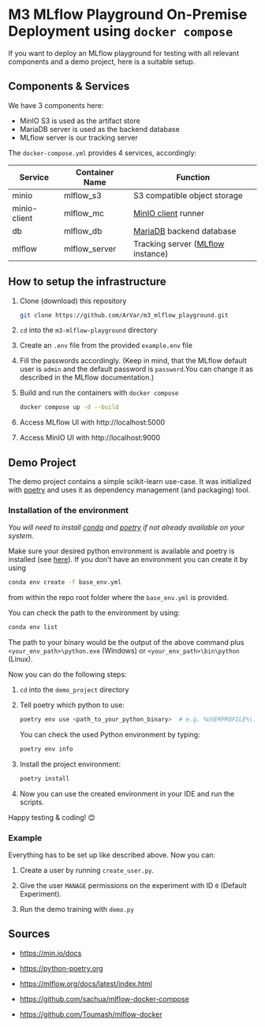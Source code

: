 # M3 MLflow Playground On-Premise Deployment using `docker compose`

If you want to deploy an MLflow playground for testing with all relevant components and a demo project, here is a suitable setup.


## Components & Services

We have 3 components here:
* MinIO S3 is used as the artifact store
* MariaDB server is used as the backend database
* MLflow server is our tracking server

The `docker-compose.yml` provides 4 services, accordingly:

| Service | Container Name | Function |
|---------|----------------|----------|
| minio | mlflow_s3 | S3 compatible object storage |
| minio-client | mlflow_mc | [MinIO client](https://min.io/docs/minio/linux/reference/minio-mc.html) runner |
| db | mlflow_db | [MariaDB](https://mariadb.com/docs/) backend database |
| mlflow | mlflow_server | Tracking server ([MLflow](https://mlflow.org/docs/latest/index.html) instance) |



## How to setup the infrastructure

1. Clone (download) this repository

    ```bash
    git clone https://github.com/ArVar/m3_mlflow_playground.git
    ```

2. `cd` into the `m3-mlflow-playground` directory

3. Create an `.env` file from the provided `example.env` file

4. Fill the passwords accordingly. (Keep in mind, that the MLflow default user is `admin` and the default password is `password`.You can change it as described in the MLflow documentation.)

3. Build and run the containers with `docker compose`

    ```bash
    docker compose up -d --build
    ```

4. Access MLflow UI with http://localhost:5000

5. Access MinIO UI with http://localhost:9000


## Demo Project

The demo project contains a simple scikit-learn use-case.
It was initialized with [poetry](https://python-poetry.org) and uses it as dependency management (and packaging) tool.

### Installation of the environment
*You will need to install [conda](https://conda.io/projects/conda/en/latest/user-guide/install/index.html) and [poetry](https://python-poetry.org/docs/) if not already available on your system.*

Make sure your desired python environment is available and poetry is installed (see [here](https://python-poetry.org/docs/#installation)). If you don't have an environment you can create it by using

```bash
conda env create -f base_env.yml
```

from within the repo root folder where the `base_env.yml` is provided.

You can check the path to the environment by using:

```bash
conda env list
```

The path to your binary would be the output of the above command plus `<your_env_path>\python.exe` (Windows) or `<your_env_path>\bin\python` (Linux).

Now you can do the following steps:

1. `cd` into the `demo_project` directory
2. Tell poetry which python to use:

    ```bash
    poetry env use <path_to_your_python_binary>  # e.g. %USERPROFILE%\.conda\envs\m3-mlflow-playground\python.exe
    ```

    You can check the used Python environment by typing:
    
    ```bash
    poetry env info
    ```
3. Install the project environment:
    ```bash
    poetry install
    ```

4. Now you can use the created environment in your IDE and run the scripts.

Happy testing & coding! 😊

### Example

Everything has to be set up like described above.
Now you can:

1. Create a user by running `create_user.py`.

2. Give the user `MANAGE` permissions on the experiment with ID `0` (Default Experiment).

3. Run the demo training with `demo.py`


## Sources

* https://min.io/docs

* https://python-poetry.org

* https://mlflow.org/docs/latest/index.html

* https://github.com/sachua/mlflow-docker-compose

* https://github.com/Toumash/mlflow-docker
